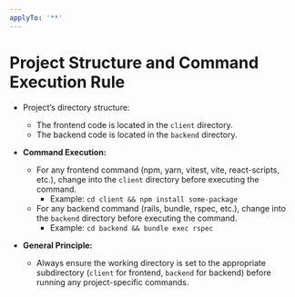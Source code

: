 ```yaml
---
applyTo: '**'
---
```


# Project Structure and Command Execution Rule

- Project’s directory structure:
  - The frontend code is located in the `client` directory.
  - The backend code is located in the `backend` directory.

- **Command Execution:**
  - For any frontend command (npm, yarn, vitest, vite, react-scripts, etc.), change into the `client` directory before executing the command.
    - Example: `cd client && npm install some-package`
  - For any backend command (rails, bundle, rspec, etc.), change into the `backend` directory before executing the command.
    - Example: `cd backend && bundle exec rspec`

- **General Principle:**
  - Always ensure the working directory is set to the appropriate subdirectory (`client` for frontend, `backend` for backend) before running any project-specific commands.
